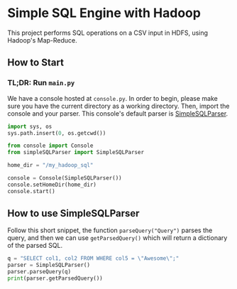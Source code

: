 # Simple SQL Engine with Hadoop
This project performs SQL operations on a CSV input in HDFS, using Hadoop's Map-Reduce. 

## How to Start

### TL;DR: Run `main.py`

We have a console hosted at `console.py`. In order to begin, please make sure you have the current directory as a working directory. Then, import the console and your parser. This console's default parser is [SimpleSQLParser](/simpleSQLParser.py).

```python
import sys, os
sys.path.insert(0, os.getcwd())

from console import Console
from simpleSQLParser import SimpleSQLParser

home_dir = "/my_hadoop_sql"

console = Console(SimpleSQLParser())
console.setHomeDir(home_dir)
console.start()
```

## How to use SimpleSQLParser

Follow this short snippet, the function `parseQuery("Query")` parses the query, and then we can use `getParsedQuery()` which will return a dictionary of the parsed SQL.

```python
q = "SELECT col1, col2 FROM WHERE col5 = \"Awesome\";"
parser = SimpleSQLParser()
parser.parseQuery(q)
print(parser.getParsedQuery())
```
